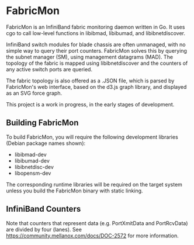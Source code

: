 FabricMon
=========

FabricMon is an InfiniBand fabric monitoring daemon written in Go. It uses cgo
to call low-level functions in libibmad, libibumad, and libibnetdiscover.

InfiniBand switch modules for blade chassis are often unmanaged, with no simple
way to query their port counters. FabricMon solves this by querying the subnet
manager (SM), using management datagrams (MAD). The topology of the fabric is
mapped using libibnetdiscover and the counters of any active switch ports
are queried.

The fabric topology is also offered as a .JSON file, which is parsed by
FabricMon's web interface, based on the d3.js graph library, and displayed as
an SVG force graph.

This project is a work in progress, in the early stages of development.

Building FabricMon
------------------
To build FabricMon, you will require the following development libraries
(Debian package names shown):

* libibmad-dev
* libibumad-dev
* libibnetdisc-dev
* libopensm-dev

The corresponding runtime libraries will be required on the target system
unless you build the FabricMon binary with static linking.

InfiniBand Counters
-------------------
Note that counters that represent data (e.g. PortXmitData and PortRcvData) are
divided by four (lanes). See https://community.mellanox.com/docs/DOC-2572 for
more information.
